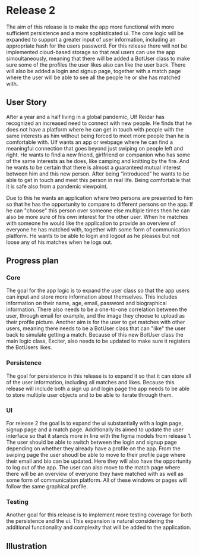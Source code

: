 # Release 2
The aim of this release is to make the app more functional with more sufficient persistence and a more sophisticated ui. The core logic will be expanded to support a greater input of user information, including an appropriate hash for the users password. For this release there will not be implemented cloud-based storage so that real users can use the app simoultaneously, meaning that there will be added a BotUser class to make sure some of the profiles the user likes also can like the user back. There will also be added a login and signup page, together with a match page where the user will be able to see all the people he or she has matched with. 

## User Story
After a year and a half living in a global pandemic, Ulf Reidar has recognized an increased need to connect with new people. He finds that he does not have a platform where he can get in touch with people with the same interests as him without being forced to meet more people than he is comfortable with. Ulf wants an app or webpage where he can find a meaningful connection that goes beyond just swiping on people left and right. He wants to find a new friend, girlfriend or companion who has some of the same interests as he does, like camping and knitting by the fire. And he wants to be certain that there is almost a guaranteed mutual interest between him and this new person. After being “introduced” he wants to be able to get in touch and meet this person in real life. Being comfortable that it is safe also from a pandemic viewpoint.

Due to this he wants an application where two persons are presented to him so that he has the opportunity to compare to different persons on the app. If he can "choose" this person over someone else multiple times then he can also be more sure of his own interest for the other user. When he matches with someone he would like the application to provide an overview of everyone he has matched with, together with some form of communication platform. He wants to be able to login and logout as he pleases but not loose any of his matches when he logs out. 

## Progress plan
### Core
The goal for the app logic is to expand the user class so that the app users can input and store more information about themselves. This includes information on their name, age, email, password and biographical information. There also needs to be a one-to-one correlation between the user, through email for example, and the image they choose to upload as their profile picture. Another aim is for the user to get matches with other users, meaning there needs to be a BotUser class that can "like" the user back to simulate getting a match. Because of this new BotUser class the main logic class, Exciter, also needs to be updated to make sure it registers the BotUsers likes.

### Persistence
The goal for persistence in this release is to expand it so that it can store all of the user information, including all matches and likes. Because this release will include both a sign up and login page the app needs to be able to store multiple user objects and to be able to iterate through them.

### UI
For release 2 the goal is to expand the ui substantially with a login page, signup page and a match page. Additionally its aimed to update the user interface so that it stands more in line with the figma models from release 1. The user should be able to switch between the login and signup page depending on whether they already have a profile on the app. From the swiping page the user shoudl be able to move to their profile page where their email and bio can be updated. Here they will also have the opportunity to log out of the app. The user can also move to the match page where there will be an overview of everyone they have matched with as well as some form of communication platform. All of these windows or pages will follow the same graphical profile.

### Testing 
Another goal for this release is to implement more testing coverage for both the persistence and the ui. This expansion is natural considering the additional functionality and complexity that will be added to the application. 

## Illustration
